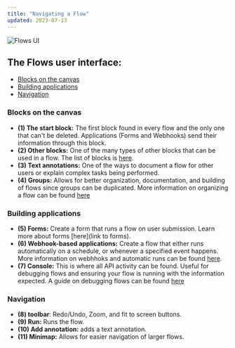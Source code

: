```yaml
---
title: "Navigating a Flow"
updated: 2023-07-13
---
```


![Flows UI](https://assets.postman.com/postman-labs-docs/getting-started/flows-ui.png)

## The Flows user interface:

* [Blocks on the canvas](#blocks-on-the-canvas)
* [Building applications](#building-applications)
* [Navigation](#navigation)

### Blocks on the canvas

- **(1) The start block:** The first block found in every flow and the only one that can't be deleted. Applications (Forms and Webhooks) send their information through this block.
- **(2) Other blocks:** One of the many types of other blocks that can be used in a flow. The list of blocks is [here](/docs/postman-flows/reference/blocks-list/).
- **(3) Text annotations:** One of the ways to document a flow for other users or explain complex tasks being performed.
- **(4) Groups:** Allows for better organization, documentation, and building of flows since groups can be duplicated. More information on organizing a flow can be found [here](/docs/postman-flows/concepts/organizing-a-flow/)

### Building applications

- **(5) Forms:** Create a form that runs a flow on user submission. Learn more about forms [here](link to forms).
- **(6) Webhook-based applications:** Create a flow that either runs automatically on a schedule, or whenever a specified event happens. More information on webhhoks and automatic runs can be found [here](/docs/postman-flows/concepts/automatic-runs/).
- **(7) Console:** This is where all API activity can be found. Useful for debugging flows and ensuring your flow is running with the information expected. A guide on debugging flows can be found [here](/docs/postman-flows/reference/debugging/)

### Navigation

- **(8) toolbar**: Redo/Undo, Zoom, and fit to screen buttons.
- **(9) Run:** Runs the flow.
- **(10) Add annotation:** adds a text annotation.
- **(11) Minimap:** Allows for easier navigation of larger flows.